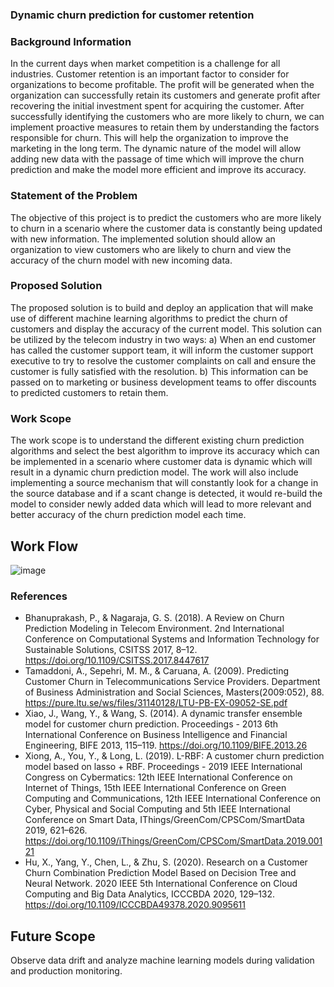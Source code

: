 ### Dynamic churn prediction for customer retention 

### Background Information

In the current days when market competition is a challenge for all industries. Customer retention is an important factor to consider for organizations to become profitable. The profit will be generated when the organization can successfully retain its customers and generate profit after recovering the initial investment spent for acquiring the customer. After successfully identifying the customers who are more likely to churn, we can implement proactive measures to retain them by understanding the factors responsible for churn. This will help the organization to improve the marketing in the long term. The dynamic nature of the model will allow adding new data with the passage of time which will improve the churn prediction and make the model more efficient and improve its accuracy.

### Statement of the Problem

The objective of this project is to predict the customers who are more likely to churn in a scenario where the customer data is constantly being updated with new information. The implemented solution should allow an organization to view customers who are likely to churn and view the accuracy of the churn model with new incoming data.

### Proposed Solution

The proposed solution is to build and deploy an application that will make use of different machine learning algorithms to predict the churn of customers and display the accuracy of the current model. This solution can be utilized by the telecom industry in two ways: a) When an end customer has called the customer support team, it will inform the customer support executive to try to resolve the customer complaints on call and ensure the customer is fully satisfied with the resolution. 
b) This information can be passed on to marketing or business development teams to offer discounts to predicted customers to retain them.

### Work Scope 

The work scope is to understand the different existing churn prediction algorithms and select the best algorithm to improve its accuracy which can be implemented in a scenario where customer data is dynamic which will result in a dynamic churn prediction model. The work will also include implementing a source mechanism that will constantly look for a change in the source database and if a scant change is detected, it would re-build the model to consider newly added data which will lead to more relevant and better accuracy of the churn prediction model each time.

## Work Flow 

![image](https://user-images.githubusercontent.com/11299574/124966415-ecc82300-e040-11eb-9a87-c6f9ed8b0f59.png)

### References 

* Bhanuprakash, P., & Nagaraja, G. S. (2018). A Review on Churn Prediction Modeling in Telecom Environment. 2nd International Conference on Computational Systems and Information Technology for Sustainable Solutions, CSITSS 2017, 8–12. https://doi.org/10.1109/CSITSS.2017.8447617 
* Tamaddoni, A., Sepehri, M. M., & Caruana, A. (2009). Predicting Customer Churn in Telecommunications Service Providers. Department of Business Administration and Social Sciences, Masters(2009:052), 88. https://pure.ltu.se/ws/files/31140128/LTU-PB-EX-09052-SE.pdf 
* Xiao, J., Wang, Y., & Wang, S. (2014). A dynamic transfer ensemble model for customer churn prediction. Proceedings - 2013 6th International Conference on Business Intelligence and Financial Engineering, BIFE 2013, 115–119. https://doi.org/10.1109/BIFE.2013.26 
* Xiong, A., You, Y., & Long, L. (2019). L-RBF: A customer churn prediction model based on lasso + RBF. Proceedings - 2019 IEEE International Congress on Cybermatics: 12th IEEE International Conference on Internet of Things, 15th IEEE International Conference on Green Computing and Communications, 12th IEEE International Conference on Cyber, Physical and Social Computing and 5th IEEE International Conference on Smart Data, IThings/GreenCom/CPSCom/SmartData 2019, 621–626. https://doi.org/10.1109/iThings/GreenCom/CPSCom/SmartData.2019.00121 
* Hu, X., Yang, Y., Chen, L., & Zhu, S. (2020). Research on a Customer Churn Combination Prediction Model Based on Decision Tree and Neural Network. 2020 IEEE 5th International Conference on Cloud Computing and Big Data Analytics, ICCCBDA 2020, 129–132. https://doi.org/10.1109/ICCCBDA49378.2020.9095611 

## Future Scope

Observe data drift and analyze machine learning models during validation and production monitoring.
